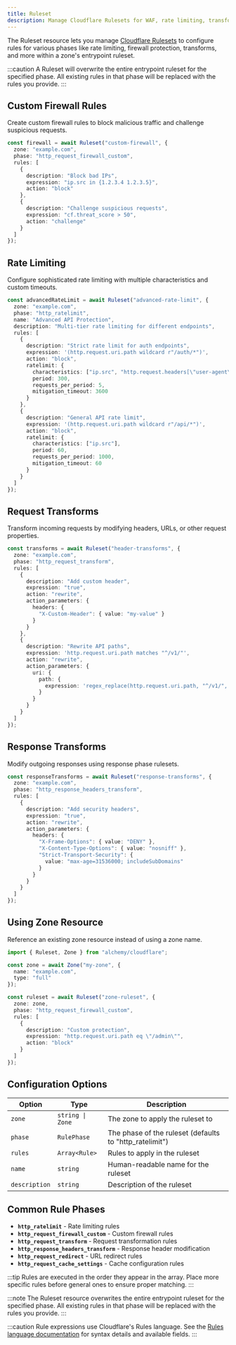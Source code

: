 ```yaml
---
title: Ruleset
description: Manage Cloudflare Rulesets for WAF, rate limiting, transformations, and custom firewall rules using Alchemy.
---
```


The Ruleset resource lets you manage [Cloudflare Rulesets](https://developers.cloudflare.com/ruleset-engine/) to configure rules for various phases like rate limiting, firewall protection, transforms, and more within a zone's entrypoint ruleset.

:::caution
A Ruleset will overwrite the entire entrypoint ruleset for the specified phase. All existing rules in that phase will be replaced with the rules you provide.
:::

## Custom Firewall Rules

Create custom firewall rules to block malicious traffic and challenge suspicious requests.

```ts
const firewall = await Ruleset("custom-firewall", {
  zone: "example.com",
  phase: "http_request_firewall_custom",
  rules: [
    {
      description: "Block bad IPs",
      expression: "ip.src in {1.2.3.4 1.2.3.5}",
      action: "block"
    },
    {
      description: "Challenge suspicious requests",
      expression: "cf.threat_score > 50",
      action: "challenge"
    }
  ]
});
```


## Rate Limiting

Configure sophisticated rate limiting with multiple characteristics and custom timeouts.

```ts
const advancedRateLimit = await Ruleset("advanced-rate-limit", {
  zone: "example.com",
  phase: "http_ratelimit",
  name: "Advanced API Protection",
  description: "Multi-tier rate limiting for different endpoints",
  rules: [
    {
      description: "Strict rate limit for auth endpoints",
      expression: '(http.request.uri.path wildcard r"/auth/*")',
      action: "block",
      ratelimit: {
        characteristics: ["ip.src", "http.request.headers[\"user-agent\"]"],
        period: 300,
        requests_per_period: 5,
        mitigation_timeout: 3600
      }
    },
    {
      description: "General API rate limit",
      expression: '(http.request.uri.path wildcard r"/api/*")',
      action: "block",
      ratelimit: {
        characteristics: ["ip.src"],
        period: 60,
        requests_per_period: 1000,
        mitigation_timeout: 60
      }
    }
  ]
});
```

## Request Transforms

Transform incoming requests by modifying headers, URLs, or other request properties.

```ts
const transforms = await Ruleset("header-transforms", {
  zone: "example.com",
  phase: "http_request_transform",
  rules: [
    {
      description: "Add custom header",
      expression: "true",
      action: "rewrite",
      action_parameters: {
        headers: {
          "X-Custom-Header": { value: "my-value" }
        }
      }
    },
    {
      description: "Rewrite API paths",
      expression: 'http.request.uri.path matches "^/v1/"',
      action: "rewrite",
      action_parameters: {
        uri: {
          path: {
            expression: 'regex_replace(http.request.uri.path, "^/v1/", "/api/v1/")'
          }
        }
      }
    }
  ]
});
```


## Response Transforms

Modify outgoing responses using response phase rulesets.

```ts
const responseTransforms = await Ruleset("response-transforms", {
  zone: "example.com",
  phase: "http_response_headers_transform",
  rules: [
    {
      description: "Add security headers",
      expression: "true",
      action: "rewrite",
      action_parameters: {
        headers: {
          "X-Frame-Options": { value: "DENY" },
          "X-Content-Type-Options": { value: "nosniff" },
          "Strict-Transport-Security": { 
            value: "max-age=31536000; includeSubDomains" 
          }
        }
      }
    }
  ]
});
```

## Using Zone Resource

Reference an existing zone resource instead of using a zone name.

```ts
import { Ruleset, Zone } from "alchemy/cloudflare";

const zone = await Zone("my-zone", {
  name: "example.com",
  type: "full"
});

const ruleset = await Ruleset("zone-ruleset", {
  zone: zone,
  phase: "http_request_firewall_custom",
  rules: [
    {
      description: "Custom protection",
      expression: "http.request.uri.path eq \"/admin\"",
      action: "block"
    }
  ]
});
```

## Configuration Options

| Option | Type | Description |
|--------|------|-------------|
| `zone` | `string \| Zone` | The zone to apply the ruleset to |
| `phase` | `RulePhase` | The phase of the ruleset (defaults to "http_ratelimit") |
| `rules` | `Array<Rule>` | Rules to apply in the ruleset |
| `name` | `string` | Human-readable name for the ruleset |
| `description` | `string` | Description of the ruleset |

## Common Rule Phases

- **`http_ratelimit`** - Rate limiting rules
- **`http_request_firewall_custom`** - Custom firewall rules  
- **`http_request_transform`** - Request transformation rules
- **`http_response_headers_transform`** - Response header modification
- **`http_request_redirect`** - URL redirect rules
- **`http_request_cache_settings`** - Cache configuration rules

:::tip
Rules are executed in the order they appear in the array. Place more specific rules before general ones to ensure proper matching.
:::

:::note
The Ruleset resource overwrites the entire entrypoint ruleset for the specified phase. All existing rules in that phase will be replaced with the rules you provide.
:::

:::caution
Rule expressions use Cloudflare's Rules language. See the [Rules language documentation](https://developers.cloudflare.com/ruleset-engine/rules-language/) for syntax details and available fields.
:::
